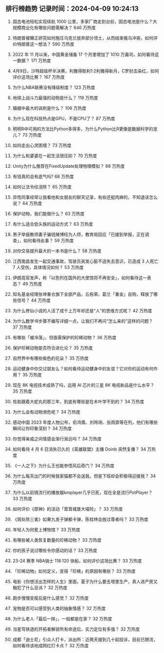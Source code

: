 
## 排行榜趋势 记录时间：2024-04-09 10:24:13
  
  1. 固态电池轻松实现续航 1000 公里，多家厂商走到台前，固态电池是什么？大规模商业化有哪些问题需解决？ 646 万热度
    
  2. 特朗普被曝正研究如何施压乌克兰放弃部分领土，从而结束俄乌冲突，如何评价特朗普这一想法？ 590 万热度
    
  3. 2022 年 11 月以来，中国黄金储备 17 个月里增加了 1010 万盎司，如何看待这一数据？ 171 万热度
    
  4. 4月9日，沙特超级杯半决赛，利雅得胜利1:2利雅得新月，C罗肘击染红，如何评价这场比赛？ 167 万热度
    
  5. 为什么NBA联赛没有降级制度？ 123 万热度
    
  6. 地球上战斗力最强的动物是什么？ 119 万热度
    
  7. 婚姻中最大的讽刺是什么？ 106 万热度
    
  8. 为什么现在科技热点是GPU，不是CPU了？ 87 万热度
    
  9. 明明R中可用的方法比Python多得多，为什么Python比R更像是数据科学的宠儿？ 73 万热度
    
  10. 如何走出心灵困境？ 73 万热度
    
  11. 为什么和婆婆在一起生活很压抑？ 70 万热度
    
  12. Unity为什么推荐在FixedUpdate处理物理模拟？ 68 万热度
    
  13. 有钱真的会有底气吗? 68 万热度
    
  14. 如何让法令纹消除？ 65 万热度
    
  15. 异性同事经常让我看他和女朋友的聊天记录，有些还挺肉麻的，不知道该怎么说？ 64 万热度
    
  16. 保护动物，我们能做什么？ 63 万热度
    
  17. 有什么适合低头族的运动方式？ 63 万热度
    
  18. 男子举报教师妻子骗钱赌博枉为人师，教育局回应「已接到举报，正在调查」，如何看待此事？ 59 万热度
    
  19. 对你交易提升最大的一本书是什么？ 58 万热度
    
  20. 江西南昌发生一起交通事故，驾驶员突发心脏不适失去意识，已造成 3 人死亡 7 人受伤，具体情况如何？ 53 万热度
    
  21. ​伊朗高官发声，称「以色列在国外的大使馆将不再安全」，如何看待这一表态？ 49 万热度
    
  22. 知名基金经理张坤重仓旗下全部产品，丘栋荣、葛兰「重金」自购，释放了哪些信号？ 44 万热度
    
  23. 为什么修仙小说的人活了成千上万年却还是“人”的思维方式呢？ 42 万热度
    
  24. 为什么数学书步骤不编写详细一点，让我们不再问“怎么来的”这样的问题？ 37 万热度
    
  25. 有哪些「被冷落」，但亟需保护的珍稀动物？ 36 万热度
    
  26. 保护珍稀动物是否符合进化论？ 35 万热度
    
  27. 自然界中有哪些紫色的花朵？ 35 万热度
    
  28. 运动健身中你交过朋友么？如何看待运动健身中的友谊？它对你的运动有何作用？ 35 万热度
    
  29. 现在 8K 电视技术成熟了吗，运用 AI 芯片的三星 8K 电视新品是什么水平？ 35 万热度
    
  30. 佐助跟着大蛇丸的那三年，到底有哪些是在木叶学不到的？ 34 万热度
    
  31. 为什么会有动物濒危呢？ 34 万热度
    
  32. 感动中国 2023 年度人物公布，俞鸿儒、刘玲琍、张雨霏等在列，他们有哪些瞬间让你印象深刻？ 34 万热度
    
  33. 你觉得亲戚之间情感会渐行渐远吗？ 34 万热度
    
  34. 如何看待 4 月 6 日消失已久的《英雄联盟》主播 Doinb 突然复播？ 34 万热度
    
  35. 《一人之下》为什么王也能参悟风后奇门？ 34 万热度
    
  36. 为什么每天出门的时候我家猫都不会送我，但是下班却会积极得迎接我？ 34 万热度
    
  37. 为什么以前很流行的播放器kmplayer几乎已死，现在全是流行PotPlayer？ 33 万热度
    
  38. 如何评价《原神》的活动「茸茸城堡大喵险」？ 33 万热度
    
  39. 《周处除三害》如果九发子弹都卡弹，陈桂林会放过尊者吗？ 33 万热度
    
  40. 年轻人为何爱上博物馆？ 33 万热度
    
  41. 有哪些被人类恢复数量的珍稀动物？ 33 万热度
    
  42. 你的孩子说过哪些令你感动的话？ 33 万热度
    
  43. 23-24 赛季 NBA骑士 118:120 快船，如何评价这场比赛？ 33 万热度
    
  44. 「珍稀动物」如何定义，变得「珍稀」的原因有哪些？ 33 万热度
    
  45. 电影《你想活出怎样的人生》里面，夏子为什么要去塔里生产，真人进产房又触犯了什么忌讳？ 32 万热度
    
  46. 跑步慢慢变瘦后是什么感觉？ 32 万热度
    
  47. 宠物是否可以感受到人类的抽象情感？ 32 万热度
    
  48. 为什么老人「最后一摔」，一般都是在家？ 32 万热度
    
  49. 当星穹铁道的开拓者解锁所有命途后，实力定位有多强？ 32 万热度
    
  50. 成都「迪士尼」引众人打卡，派出所：近两天接到几十起投诉，目前已限流，如何看待该地成网红打卡点？ 32 万热度
    